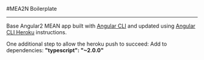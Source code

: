 #MEA2N Boilerplate
***
Base Angular2 MEAN app built with [Angular CLI](https://github.com/angular/angular-cli) and updated using [Angular CLI Heroku](https://angular-cli-heroku.herokuapp.com/) instructions. 

One additional step to allow the heroku push to succeed:
Add to dependencies:   **"typescript": "~2.0.0"**